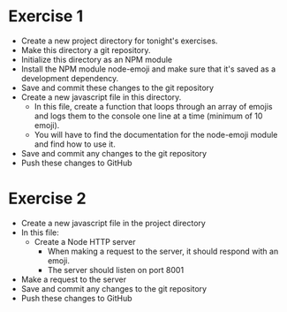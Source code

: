 # Exercise 1

- Create a new project directory for tonight's exercises.
- Make this directory a git repository.
- Initialize this directory as an NPM module
- Install the NPM module node-emoji and make sure that it's saved as a development dependency.
- Save and commit these changes to the git repository
- Create a new javascript file in this directory.
  - In this file, create a function that loops through an array of emojis and logs them to the console one line at a time (minimum of 10 emoji).
  - You will have to find the documentation for the node-emoji module and find how to use it.
- Save and commit any changes to the git repository
- Push these changes to GitHub

# Exercise 2

- Create a new javascript file in the project directory
- In this file:
  - Create a Node HTTP server
    - When making a request to the server, it should respond with an emoji.
    - The server should listen on port 8001
- Make a request to the server
- Save and commit any changes to the git repository
- Push these changes to GitHub
